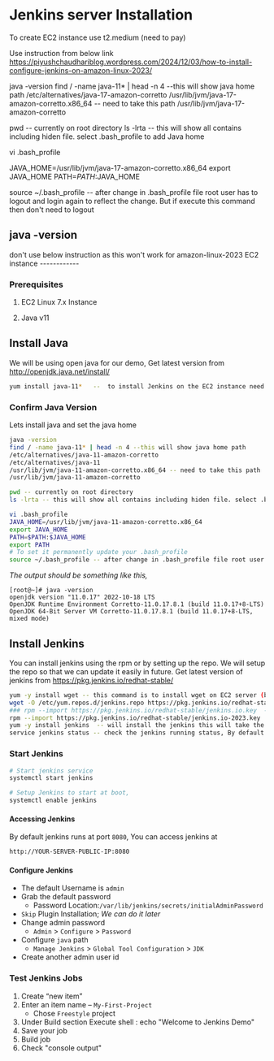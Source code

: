 # Jenkins server Installation

To create EC2 instance use t2.medium (need to pay)

Use instruction from below link
https://piyushchaudhariblog.wordpress.com/2024/12/03/how-to-install-configure-jenkins-on-amazon-linux-2023/

java -version
find / -name java-11* | head -n 4 --this will show java home path
/etc/alternatives/java-17-amazon-corretto
/usr/lib/jvm/java-17-amazon-corretto.x86_64 -- need to take this path
/usr/lib/jvm/java-17-amazon-corretto

pwd -- currently on root directory
ls -lrta -- this will show all contains including hiden file. select .bash_profile to add Java home

vi .bash_profile

JAVA_HOME=/usr/lib/jvm/java-17-amazon-corretto.x86_64
export JAVA_HOME
PATH=$PATH:$JAVA_HOME

source ~/.bash_profile -- after change in .bash_profile file root user has to logout and login again to reflect the change. But if execute this command then don't need to logout

java -version
------------------------------------------------------------------------------------------------
don't use below instruction as this won't work for amazon-linux-2023 EC2 instance ------------

### Prerequisites 
 1. EC2 Linux 7.x Instance

 2. Java v11

## Install Java
We will be using open java for our demo, Get latest version from http://openjdk.java.net/install/
```sh
yum install java-11*   --  to install Jenkins on the EC2 instance need java

```

### Confirm Java Version
Lets install java and set the java home
```sh
java -version
find / -name java-11* | head -n 4 --this will show java home path
/etc/alternatives/java-11-amazon-corretto
/etc/alternatives/java-11
/usr/lib/jvm/java-11-amazon-corretto.x86_64 -- need to take this path
/usr/lib/jvm/java-11-amazon-corretto

pwd -- currently on root directory
ls -lrta -- this will show all contains including hiden file. select .bash_profile to add Java home

vi .bash_profile
JAVA_HOME=/usr/lib/jvm/java-11-amazon-corretto.x86_64
export JAVA_HOME
PATH=$PATH:$JAVA_HOME
export PATH
# To set it permanently update your .bash_profile
source ~/.bash_profile -- after change in .bash_profile file root user has to logout and login again to reflect the change. But if execute this command then don't need to logout
```
_The output should be something like this,_
```
[root@~]# java -version
openjdk version "11.0.17" 2022-10-18 LTS
OpenJDK Runtime Environment Corretto-11.0.17.8.1 (build 11.0.17+8-LTS)
OpenJDK 64-Bit Server VM Corretto-11.0.17.8.1 (build 11.0.17+8-LTS, mixed mode)
```

## Install Jenkins
You can install jenkins using the rpm or by setting up the repo. We will setup the repo so that we can update it easily in future.
Get latest version of jenkins from https://pkg.jenkins.io/redhat-stable/
```sh
yum -y install wget -- this command is to install wget on EC2 server (by default EC2 instance I had created there wget has already installed)
wget -O /etc/yum.repos.d/jenkins.repo https://pkg.jenkins.io/redhat-stable/jenkins.repo -- need to download the Jenkins from internate and store in /etc/yum.repos.d/jenkins.repo with help of wget command
### rpm --import https://pkg.jenkins.io/redhat-stable/jenkins.io.key  -- import the Jenkins key. this won't import Jenkins public key on Amazon Linux 2023 server. needs to use below
rpm --import https://pkg.jenkins.io/redhat-stable/jenkins.io-2023.key
yum -y install jenkins  -- will install the jenkins this will take the installation file/s from the downloaded repo location /etc/yum.repos.d/jenkins.repo
service jenkins status -- check the jenkins running status, By default Jenkins won't start and will be inactive and disable
```

### Start Jenkins
```sh
# Start jenkins service
systemctl start jenkins

# Setup Jenkins to start at boot,
systemctl enable jenkins
```

#### Accessing Jenkins
By default jenkins runs at port `8080`, You can access jenkins at
```sh
http://YOUR-SERVER-PUBLIC-IP:8080
```
#### Configure Jenkins
- The default Username is `admin`
- Grab the default password 
  - Password Location:`/var/lib/jenkins/secrets/initialAdminPassword`
- `Skip` Plugin Installation; _We can do it later_
- Change admin password
  - `Admin` > `Configure` > `Password`
- Configure `java` path
  - `Manage Jenkins` > `Global Tool Configuration` > `JDK`  
- Create another admin user id

### Test Jenkins Jobs
1. Create “new item”
1. Enter an item name – `My-First-Project`
   - Chose `Freestyle` project
1. Under Build section
	Execute shell : echo "Welcome to Jenkins Demo"
1. Save your job 
1. Build job
1. Check "console output"
